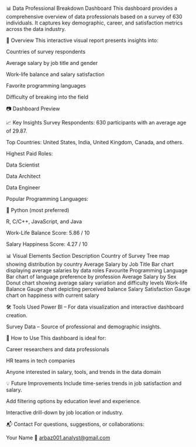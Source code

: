 📊 Data Professional Breakdown Dashboard
This dashboard provides a comprehensive overview of data professionals based on a survey of 630 individuals. It captures key demographic, career, and satisfaction metrics across the data industry.

📌 Overview
This interactive visual report presents insights into:

Countries of survey respondents

Average salary by job title and gender

Work-life balance and salary satisfaction

Favorite programming languages

Difficulty of breaking into the field

📷 Dashboard Preview

📈 Key Insights
Survey Respondents: 630 participants with an average age of 29.87.

Top Countries: United States, India, United Kingdom, Canada, and others.

Highest Paid Roles:

Data Scientist

Data Architect

Data Engineer

Popular Programming Languages:

🥇 Python (most preferred)

R, C/C++, JavaScript, and Java

Work-Life Balance Score: 5.86 / 10

Salary Happiness Score: 4.27 / 10

📊 Visual Elements
Section	Description
Country of Survey	Tree map showing distribution by country
Average Salary by Job Title	Bar chart displaying average salaries by data roles
Favourite Programming Language	Bar chart of language preference by profession
Average Salary by Sex	Donut chart showing average salary variation and difficulty levels
Work-life Balance	Gauge chart depicting perceived balance
Salary Satisfaction	Gauge chart on happiness with current salary

🛠 Tools Used
Power BI – For data visualization and interactive dashboard creation.

Survey Data – Source of professional and demographic insights.

📂 How to Use
This dashboard is ideal for:

Career researchers and data professionals

HR teams in tech companies

Anyone interested in salary, tools, and trends in the data domain

💡 Future Improvements
Include time-series trends in job satisfaction and salary.

Add filtering options by education level and experience.

Interactive drill-down by job location or industry.

📬 Contact
For questions, suggestions, or collaborations:

Your Name
📧 arbaz001.analyst@gmail.com
